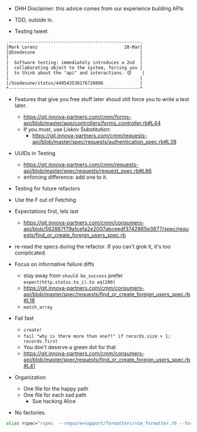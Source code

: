 - DHH Disclaimer:  this advice comes from our experience building APIs

- TDD, outside in.

- Testing tweet
```
.--------------------------------------------------.
|Mark Lorenz                                 28-Mar|
|@Soodesune                                        |
|                                                  |
|  Software testing: immediately introduces a 2nd  |
|  collaborating object to the system, forcing you |
|  to think about the "api" and interactions. 😍    |
|                                                  |
|/Soodesune/status/449543530176720896              |
*--------------------------------------------------*
```

- Features that give you free stuff later shoud still force you to write a test later.
  - https://git.innova-partners.com/cmm/forms-api/blob/master/app/controllers/forms_controller.rb#L44
  - If you must, use Liskov Substitution:
    - https://git.innova-partners.com/cmm/requests-api/blob/master/spec/requests/authentication_spec.rb#L38

- UUIDs in Testing
  - https://git.innova-partners.com/cmm/requests-api/blob/master/spec/requests/request_spec.rb#L86
  - enforcing difference: add one to it.

- Testing for future refactors

- Use the F out of Fetching

- Expectations first, lets last
  - https://git.innova-partners.com/cmm/consumers-api/blob/562887f79a1cefa2e2007abceedf3742865e3877/spec/requests/find_or_create_foreign_users_spec.rb

- re-read the specs during the refactor.  If you can't grok it, it's too complicated.

- Focus on informative failure diffs
  - stay away from `should be_success` prefer `expect(http.status.to_i).to eq(200)`
  - https://git.innova-partners.com/cmm/consumers-api/blob/master/spec/requests/find_or_create_foreign_users_spec.rb#L18
  - `match_array`

- Fail fast
  - `create!`
  - `fail "why is there more than one?!" if records.size > 1; records.first`
  - You don't deserve a green dot for that
  - https://git.innova-partners.com/cmm/consumers-api/blob/master/spec/requests/find_or_create_foreign_users_spec.rb#L41

- Organization
  - One file for the happy path
  - One file for each sad path
    - Sue hacking Alice

- No factories.

```bash
alias rspec="rspec  --require=support/formatters/vim_formatter.rb --format VimFormatter --out quickfix.out --format NyanCatFormatter --order=1"
```
